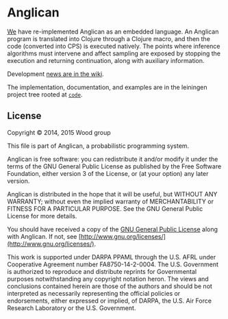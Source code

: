 # Anglican

[We](https://bitbucket.org/dtolpin/anglican/wiki/Contributors) have re-implemented Anglican as an embedded language. An
Anglican program is translated into Clojure through a Clojure
macro, and then the code (converted into CPS) is executed
natively. The points where inference algorithms must intervene
and affect sampling are exposed by stopping the execution and
returning continuation, along with auxiliary information.

Development [news are in the wiki](https://bitbucket.org/dtolpin/anglican/wiki).

The implementation, documentation, and examples are in the
leiningen project tree rooted at [`code`](https://bitbucket.org/dtolpin/anglican/src/HEAD/code/).

## License

Copyright © 2014, 2015 Wood group

This file is part of Anglican, a probabilistic programming system.

Anglican is free software: you can redistribute it and/or modify
it under the terms of the GNU General Public License as published by
the Free Software Foundation, either version 3 of the License, or
(at your option) any later version.

Anglican is distributed in the hope that it will be useful,
but WITHOUT ANY WARRANTY; without even the implied warranty of
MERCHANTABILITY or FITNESS FOR A PARTICULAR PURPOSE.  See the
GNU General Public License for more details.

You should have received a copy of the [GNU General Public
License](gpl-3.0.txt) along with Anglican.  If not, see
[http://www.gnu.org/licenses/](http://www.gnu.org/licenses/).

This work is supported under DARPA PPAML through the U.S. AFRL
under Cooperative Agreement number FA8750-14-2-0004. The U.S.
Government is authorized to reproduce and distribute reprints
for Governmental purposes notwithstanding any copyright notation
heron. The views and conclusions contained herein are those of
the authors and should be not interpreted as necessarily
representing the official policies or endorsements, either
expressed or implied, of DARPA, the U.S. Air Force Research
Laboratory or the U.S. Government.